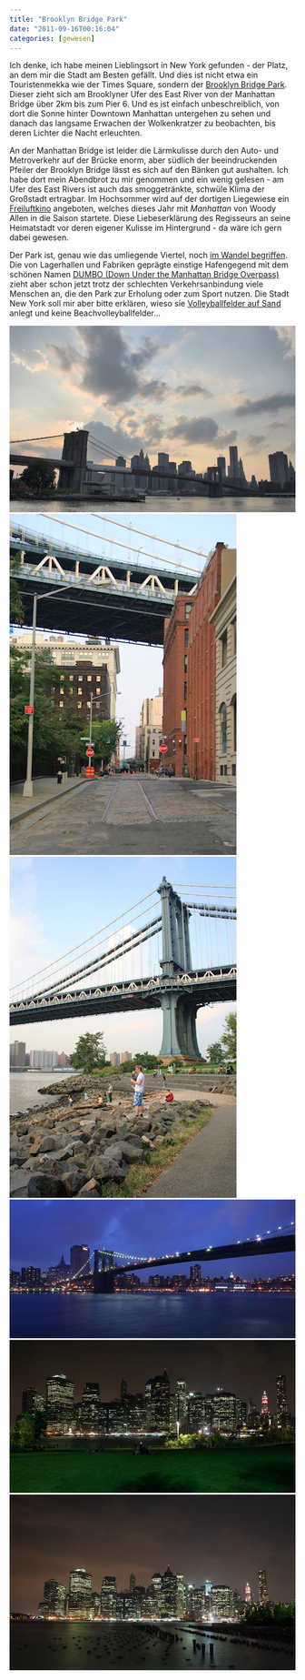```yaml
---
title: "Brooklyn Bridge Park"
date: "2011-09-16T00:16:04"
categories: [gewesen]
---
```


Ich denke, ich habe meinen Lieblingsort in New York gefunden - der Platz, an dem mir die Stadt am Besten gefällt. Und dies ist nicht etwa ein Touristenmekka wie der Times Square, sondern der [Brooklyn Bridge Park](http://www.brooklynbridgeparknyc.org/). Dieser zieht sich am Brooklyner Ufer des East River von der Manhattan Bridge über 2km bis zum Pier 6. Und es ist einfach unbeschreiblich, von dort die Sonne hinter Downtown Manhattan untergehen zu sehen und danach das langsame Erwachen der Wolkenkratzer zu beobachten, bis deren Lichter die Nacht erleuchten.

An der Manhattan Bridge ist leider die Lärmkulisse durch den Auto- und Metroverkehr auf der Brücke enorm, aber südlich der beeindruckenden Pfeiler der Brooklyn Bridge lässt es sich auf den Bänken gut aushalten. Ich habe dort mein Abendbrot zu mir genommen und ein wenig gelesen - am Ufer des East Rivers ist auch das smoggetränkte, schwüle Klima der Großstadt ertragbar. Im Hochsommer wird auf der dortigen Liegewiese ein [Freiluftkino](http://www.brooklynbridgepark.org/go/programs-/-events/syfy-movies-with-a-view) angeboten, welches dieses Jahr mit *Manhattan* von Woody Allen in die Saison startete. Diese Liebeserklärung des Regisseurs an seine Heimatstadt vor deren eigener Kulisse im Hintergrund - da wäre ich gern dabei gewesen.

Der Park ist, genau wie das umliegende Viertel, noch [im Wandel begriffen](http://de.wikipedia.org/wiki/Brooklyn_Bridge_Park). Die von Lagerhallen und Fabriken geprägte einstige Hafengegend mit dem schönen Namen [DUMBO (Down Under the Manhattan Bridge Overpass)](http://en.wikipedia.org/wiki/Dumbo,_Brooklyn) zieht aber schon jetzt trotz der schlechten Verkehrsanbindung viele Menschen an, die den Park zur Erholung oder zum Sport nutzen. Die Stadt New York soll mir aber bitte erklären, wieso sie [Volleyballfelder auf Sand](http://www.brooklynbridgeparknyc.org/events/sports/volleyball) anlegt und keine Beachvolleyballfelder...

![dumbo_1.jpg](dumbo_1.jpg)
![dumbo_2.jpg](dumbo_2.jpg)
![dumbo_3.jpg](dumbo_3.jpg)
![dumbo_4.jpg](dumbo_4.jpg)
![dumbo_5.jpg](dumbo_5.jpg)
![dumbo_6.jpg](dumbo_6.jpg)
